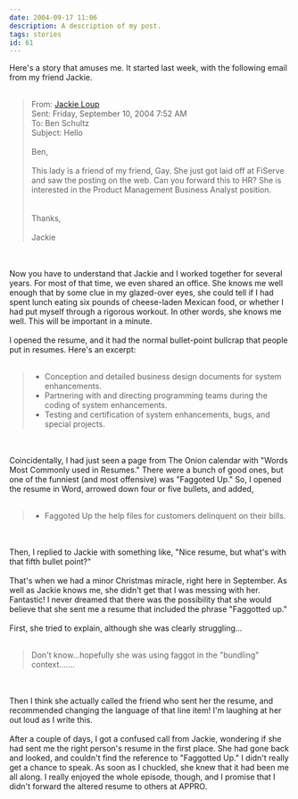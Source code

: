 ```yaml
---
date: 2004-09-17 11:06
description: A description of my post.
tags: stories
id: 61
---
```

Here's a story that amuses me.  It started last week, with the following email from my friend Jackie.<br />
<br />
<blockquote>From:  <a href="mailto:Jackie@starmountlife.com">Jackie Loup</a><br />
Sent: Friday, September 10, 2004 7:52 AM<br />
To: Ben Schultz<br />
Subject: Hello<br />
<br />
Ben,<br />
<br />
This lady is a friend of my friend, Gay.  She just got laid off at FiServe and saw the posting on the web.  Can you forward this to HR?  She is interested in the Product Management Business Analyst position.<br />
<br />
<br />
Thanks,<br />
<br />
Jackie</blockquote>
<!--more--><br /><br />Now you have to understand that Jackie and I worked together for several years.  For most of that time, we even shared an office.  She knows me well enough that by some clue in my glazed-over eyes, she could tell if I had spent lunch eating six pounds of cheese-laden Mexican food, or whether I had put myself through a rigorous workout.  In other words, she knows me well.  This will be important in a minute.<br />
<br />
I opened the resume, and it had the normal bullet-point bullcrap that people put in resumes.  Here's an excerpt:<br />
<br />
<blockquote><ul><li>Conception and detailed business design documents for system enhancements.<br />
</li><li>Partnering with and directing programming teams during the coding of system enhancements.<br />
</li><li>Testing and certification of system enhancements, bugs, and special projects.</li></ul></blockquote><br />
<br />
Coincidentally, I had just seen a page from The Onion calendar with "Words Most Commonly used in Resumes."  There were a bunch of good ones, but one of the funniest (and most offensive) was "Faggoted Up."  So, I opened the resume in Word, arrowed down four or five bullets, and added,<br />
<br />
<blockquote><ul><li>Faggoted Up the help files for customers delinquent on their bills.</li></ul></blockquote><br />
<br />
Then, I replied to Jackie with something like, "Nice resume, but what's with that fifth bullet point?"<br />
<br />
That's when we had a minor Christmas miracle, right here in September.  As well as Jackie knows me, she didn't get that I was messing with her.  Fantastic!  I never dreamed that there was the possibility that she would believe that she sent me a resume that included the phrase "Faggotted up."<br />
<br />
First, she tried to explain, although she was clearly struggling...<br />
<br />
<blockquote>Don't know...hopefully she was using faggot in the "bundling" context.......</blockquote><br />
<br />
Then I think she actually called the friend who sent her the resume, and recommended changing the language of that line item!  I'm laughing at her out loud as I write this.<br />
<br />
After a couple of days, I got a confused call from Jackie, wondering if she had sent me the right person's resume in the first place.  She had gone back and looked, and couldn't find the reference to "Faggotted Up."  I didn't really get a chance to speak.  As soon as I chuckled, she knew that it had been me all along.  I really enjoyed the whole episode, though, and I promise that I didn't forward the altered resume to others at APPRO.
